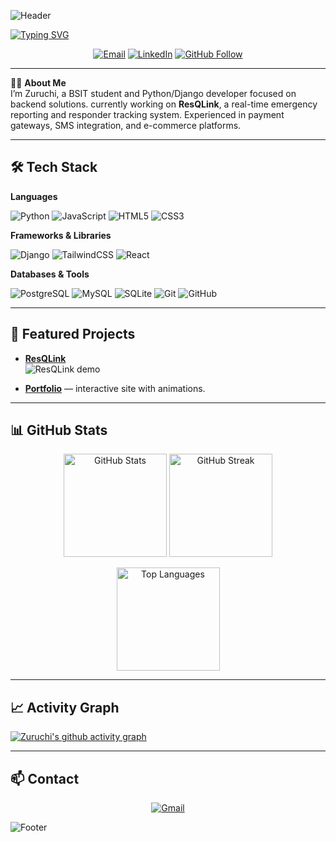 <!-- Banner -->
![Header](https://capsule-render.vercel.app/api?type=waving&color=0:1e3c72,100:2a5298&height=200&section=header&text=Hi%20There%20👋%20I'm%20Zuruchi&fontSize=40&fontColor=ffffff&animation=fadeIn)

<!-- Typing Animation -->
[![Typing SVG](https://readme-typing-svg.herokuapp.com?font=Fira+Code&weight=500&size=22&pause=1000&color=2a5298&width=435&lines=BSIT+Student;Django+%26+Full-Stack+Developer;Building+ResQLink;Coffee+Fueled+Debugger)](https://git.io/typing-svg)

<!-- Contact Badges -->
<p align="center">
  <a href="mailto:your-email@example.com"><img src="https://img.shields.io/badge/Email-D14836?style=flat-square&logo=gmail&logoColor=white" alt="Email" /></a>
  <a href="https://linkedin.com/in/linkedin-id"><img src="https://img.shields.io/badge/LinkedIn-0077B5?style=flat-square&logo=linkedin&logoColor=white" alt="LinkedIn" /></a>
  <a href="https://github.com/yourusername"><img src="https://img.shields.io/github/followers/yourusername?label=Follow&style=social" alt="GitHub Follow" /></a>
</p>

---

👨‍💻 **About Me**  
I’m Zuruchi, a BSIT student and Python/Django developer focused on backend solutions. currently working on **ResQLink**, a real-time emergency reporting and responder tracking system. Experienced in payment gateways, SMS integration, and e-commerce platforms.

---

## 🛠 Tech Stack

**Languages**  
<p>
<img src="https://img.shields.io/badge/Python-3776AB?style=for-the-badge&logo=python&logoColor=white" alt="Python" />
<img src="https://img.shields.io/badge/JavaScript-F7DF1E?style=for-the-badge&logo=javascript&logoColor=black" alt="JavaScript" />
<img src="https://img.shields.io/badge/HTML5-E34F26?style=for-the-badge&logo=html5&logoColor=white" alt="HTML5" />
<img src="https://img.shields.io/badge/CSS3-1572B6?style=for-the-badge&logo=css3&logoColor=white" alt="CSS3" />
</p>

**Frameworks & Libraries**  
<p>
<img src="https://img.shields.io/badge/Django-092E20?style=for-the-badge&logo=django&logoColor=white" alt="Django" />
<img src="https://img.shields.io/badge/TailwindCSS-38B2AC?style=for-the-badge&logo=tailwind-css&logoColor=white" alt="TailwindCSS" />
<img src="https://img.shields.io/badge/React-20232A?style=for-the-badge&logo=react&logoColor=61DAFB" alt="React" />
</p>

**Databases & Tools**  
<p>
<img src="https://img.shields.io/badge/PostgreSQL-316192?style=for-the-badge&logo=postgresql&logoColor=white" alt="PostgreSQL" />
<img src="https://img.shields.io/badge/MySQL-4479A1?style=for-the-badge&logo=mysql&logoColor=white" alt="MySQL" />
<img src="https://img.shields.io/badge/SQLite-003B57?style=for-the-badge&logo=sqlite&logoColor=white" alt="SQLite" />
<img src="https://img.shields.io/badge/Git-F05032?style=for-the-badge&logo=git&logoColor=white" alt="Git" />
<img src="https://img.shields.io/badge/GitHub-181717?style=for-the-badge&logo=github&logoColor=white" alt="GitHub" />
</p>

---

## 🔭 Featured Projects

- [**ResQLink**](https://github.com/yourusername/resqlink)  
  ![ResQLink demo](./assets/resqlink.gif)

- [**Portfolio**](https://yourportfolio.com) — interactive site with animations.

---

## 📊 GitHub Stats
<p align="center">
  <img src="https://github-readme-stats.vercel.app/api?username=yourusername&show_icons=true&theme=tokyonight" height="165" alt="GitHub Stats" />
  <img src="https://github-readme-streak-stats.herokuapp.com/?user=yourusername&theme=tokyonight" height="165" alt="GitHub Streak" />
</p>

<p align="center">
  <img src="https://github-readme-stats.vercel.app/api/top-langs/?username=yourusername&layout=compact&theme=tokyonight" height="165" alt="Top Languages" />
</p>

---

## 📈 Activity Graph
[![Zuruchi's github activity graph](https://github-readme-activity-graph.vercel.app/graph?username=yourusername&theme=tokyo-night)](https://github.com/yourusername)

---

## 📫 Contact  
<p align="center">
  <a href="mailto:your-email@example.com"><img src="https://img.shields.io/badge/Gmail-D14836?style=flat&logo=gmail&logoColor=white" alt="Gmail" /></a>
</p>

<!-- Footer -->
![Footer](https://capsule-render.vercel.app/api?type=waving&color=0:1e3c72,100:2a5298&height=100&section=footer)
